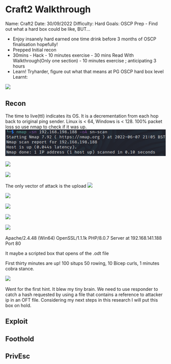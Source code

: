 # Craft2 Walkthrough
Name: Craft2
Date:  30/09/2022
Difficulty:  Hard
Goals:  OSCP Prep - Find out what a hard box could be like, BUT...
- Enjoy insanely hard earned one time drink before 3 months of OSCP finalisation hopefully!
- Prepped Initial recon
- 30mins - Hack - 10 minutes exercise - 30 mins Read With Walkthrough(Only one section) - 10 minutes exercise ; anticipating 3 hours 
- Learn! Tryharder, figure out what that means at PG OSCP hard box level 
Learnt:

![](craft2logo.png)

## Recon

The time to live(ttl) indicates its OS. It is a decrementation from each hop back to original ping sender. Linux is < 64, Windows is < 128. 100% packet loss so use nmap to check if it was up.
![ping](OS-ProvingGrounds/Craft2/Screenshots/ping.png)

![](adminemail.png)

![](joinus.png)

The only vector of attack is the upload 
![](joinus.png)

![](testdocerror.png)

![](fileextchanged.png)

![](changingtheextensionworks.png)

![](nothinginuploads.png)

Apache/2.4.48 (Win64) OpenSSL/1.1.1k PHP/8.0.7 Server at 192.168.141.188 Port 80

It maybe a scripted box that opens of the .odt file 

First thirty minutes are up! 100 situps 50 rowing, 10 Bicep curls, 1 minutes cobra stance.

![](nothinginuploads.png)

Went for the first hint. It blew my tiny brain.
We need to use responder to catch a hash requested by using a file that contains a reference to attacker ip in an OFT file. Considering my next steps in this research I will put this box on hold. 


## Exploit

## Foothold

## PrivEsc

      
